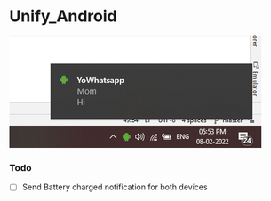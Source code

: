 # Unify_Android

![image](https://github.com/itsrdb/Unify_Win/blob/main/snap.png)

### Todo
- [ ] Send Battery charged notification for both devices
